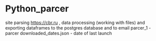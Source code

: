 # Python_parcer
site parsing https://cbr.ru , data processing (working with files) and exporting dataframes to the postgres database and to email
parcer_1 - parcer 
downloaded_dates.json - date of last launch
